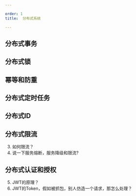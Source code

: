 ```yaml
---

order: 1
title:  分布式系统

---
```




## 分布式事务




## 分布式锁




## 幂等和防重




## 分布式定时任务






## 分布式ID




## 分布式限流

3.	如何限流？
4.	说一下服务熔断，服务降级和限流?



## 分布式认证和授权


5.	JWT的原理？
6.	JWT的Token，假如被抓包，别人仿造一个请求，那怎么处理？

